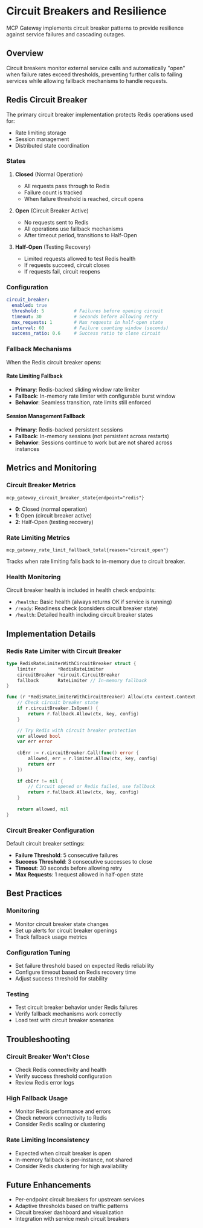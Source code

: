 # Circuit Breakers and Resilience

MCP Gateway implements circuit breaker patterns to provide resilience against service failures and cascading outages.

## Overview

Circuit breakers monitor external service calls and automatically "open" when failure rates exceed thresholds, preventing further calls to failing services while allowing fallback mechanisms to handle requests.

## Redis Circuit Breaker

The primary circuit breaker implementation protects Redis operations used for:
- Rate limiting storage
- Session management  
- Distributed state coordination

### States

1. **Closed** (Normal Operation)
   - All requests pass through to Redis
   - Failure count is tracked
   - When failure threshold is reached, circuit opens

2. **Open** (Circuit Breaker Active)
   - No requests sent to Redis
   - All operations use fallback mechanisms
   - After timeout period, transitions to Half-Open

3. **Half-Open** (Testing Recovery)
   - Limited requests allowed to test Redis health
   - If requests succeed, circuit closes
   - If requests fail, circuit reopens

### Configuration

```yaml
circuit_breaker:
  enabled: true
  threshold: 5           # Failures before opening circuit
  timeout: 30            # Seconds before allowing retry
  max_requests: 1        # Max requests in half-open state
  interval: 60           # Failure counting window (seconds)
  success_ratio: 0.6     # Success ratio to close circuit
```

### Fallback Mechanisms

When the Redis circuit breaker opens:

#### Rate Limiting Fallback
- **Primary**: Redis-backed sliding window rate limiter
- **Fallback**: In-memory rate limiter with configurable burst window
- **Behavior**: Seamless transition, rate limits still enforced

#### Session Management Fallback
- **Primary**: Redis-backed persistent sessions
- **Fallback**: In-memory sessions (not persistent across restarts)
- **Behavior**: Sessions continue to work but are not shared across instances

## Metrics and Monitoring

### Circuit Breaker Metrics

```
mcp_gateway_circuit_breaker_state{endpoint="redis"}
```
- **0**: Closed (normal operation)
- **1**: Open (circuit breaker active)
- **2**: Half-Open (testing recovery)

### Rate Limiting Metrics

```
mcp_gateway_rate_limit_fallback_total{reason="circuit_open"}
```
Tracks when rate limiting falls back to in-memory due to circuit breaker.

### Health Monitoring

Circuit breaker health is included in health check endpoints:
- `/healthz`: Basic health (always returns OK if service is running)
- `/ready`: Readiness check (considers circuit breaker state)
- `/health`: Detailed health including circuit breaker states

## Implementation Details

### Redis Rate Limiter with Circuit Breaker

```go
type RedisRateLimiterWithCircuitBreaker struct {
    limiter        *RedisRateLimiter
    circuitBreaker *circuit.CircuitBreaker
    fallback       RateLimiter // In-memory fallback
}

func (r *RedisRateLimiterWithCircuitBreaker) Allow(ctx context.Context, key string, config auth.RateLimitConfig) (bool, error) {
    // Check circuit breaker state
    if r.circuitBreaker.IsOpen() {
        return r.fallback.Allow(ctx, key, config)
    }

    // Try Redis with circuit breaker protection
    var allowed bool
    var err error
    
    cbErr := r.circuitBreaker.Call(func() error {
        allowed, err = r.limiter.Allow(ctx, key, config)
        return err
    })
    
    if cbErr != nil {
        // Circuit opened or Redis failed, use fallback
        return r.fallback.Allow(ctx, key, config)
    }
    
    return allowed, nil
}
```

### Circuit Breaker Configuration

Default circuit breaker settings:
- **Failure Threshold**: 5 consecutive failures
- **Success Threshold**: 3 consecutive successes to close
- **Timeout**: 30 seconds before allowing retry
- **Max Requests**: 1 request allowed in half-open state

## Best Practices

### Monitoring
- Monitor circuit breaker state changes
- Set up alerts for circuit breaker openings
- Track fallback usage metrics

### Configuration Tuning
- Set failure threshold based on expected Redis reliability
- Configure timeout based on Redis recovery time
- Adjust success threshold for stability

### Testing
- Test circuit breaker behavior under Redis failures
- Verify fallback mechanisms work correctly
- Load test with circuit breaker scenarios

## Troubleshooting

### Circuit Breaker Won't Close
- Check Redis connectivity and health
- Verify success threshold configuration
- Review Redis error logs

### High Fallback Usage
- Monitor Redis performance and errors
- Check network connectivity to Redis
- Consider Redis scaling or clustering

### Rate Limiting Inconsistency
- Expected when circuit breaker is open
- In-memory fallback is per-instance, not shared
- Consider Redis clustering for high availability

## Future Enhancements

- Per-endpoint circuit breakers for upstream services
- Adaptive thresholds based on traffic patterns
- Circuit breaker dashboard and visualization
- Integration with service mesh circuit breakers